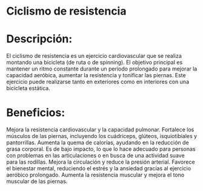 # Ciclismo de resistencia

# Descripción:
El ciclismo de resistencia es un ejercicio cardiovascular que se realiza montando una bicicleta (de ruta o de spinning). El objetivo principal es mantener un ritmo constante durante un período prolongado para mejorar la capacidad aeróbica, aumentar la resistencia y tonificar las piernas. Este ejercicio puede realizarse tanto en exteriores como en interiores con una bicicleta estática.

# Beneficios:

Mejora la resistencia cardiovascular y la capacidad pulmonar.
Fortalece los músculos de las piernas, incluyendo los cuádriceps, glúteos, isquiotibiales y pantorrillas.
Aumenta la quema de calorías, ayudando en la reducción de grasa corporal.
Es de bajo impacto, lo que lo hace adecuado para personas con problemas en las articulaciones o en busca de una actividad suave para las rodillas.
Mejora la circulación y reduce la presión arterial.
Favorece el bienestar mental, reduciendo el estrés y la ansiedad gracias al ejercicio aeróbico prolongado.
Aumenta la resistencia muscular y mejora el tono muscular de las piernas.